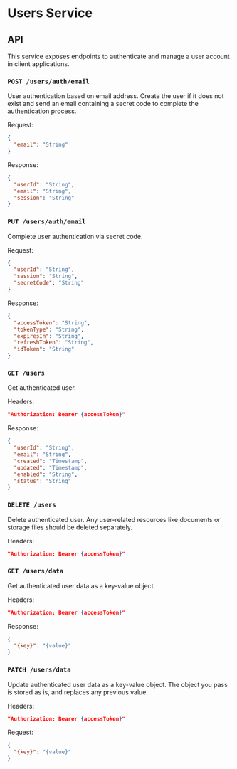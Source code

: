 # Users Service

## API

This service exposes endpoints to authenticate and manage a user account in client applications.

### `POST /users/auth/email`

User authentication based on email address. Create the user if it does not exist and send an email containing a secret code to complete the authentication process.

Request:

```json
{
  "email": "String"
}
```

Response:

```json
{
  "userId": "String",
  "email": "String",
  "session": "String"
}
```

### `PUT /users/auth/email`

Complete user authentication via secret code.

Request:

```json
{
  "userId": "String",
  "session": "String",
  "secretCode": "String"
}
```

Response:

```json
{
  "accessToken": "String",
  "tokenType": "String",
  "expiresIn": "String",
  "refreshToken": "String",
  "idToken": "String"
}
```

### `GET /users`

Get authenticated user.

Headers:

```json
"Authorization: Bearer {accessToken}"
```

Response:

```json
{
  "userId": "String",
  "email": "String",
  "created": "Timestamp",
  "updated": "Timestamp",
  "enabled": "String",
  "status": "String"
}
```

### `DELETE /users`

Delete authenticated user. Any user-related resources like documents or storage files should be deleted separately.

Headers:

```json
"Authorization: Bearer {accessToken}"
```

### `GET /users/data`

Get authenticated user data as a key-value object.

Headers:

```json
"Authorization: Bearer {accessToken}"
```

Response:

```json
{
  "{key}": "{value}"
}
```

### `PATCH /users/data`

Update authenticated user data as a key-value object. The object you pass is stored as is, and replaces any previous value.

Headers:

```json
"Authorization: Bearer {accessToken}"
```

Request:

```json
{
  "{key}": "{value}"
}
```
